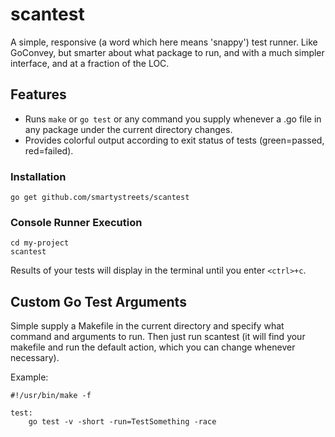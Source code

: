 # scantest

A simple, responsive (a word which here means 'snappy') test runner. Like GoConvey, but smarter about what package to run, and with a much simpler interface, and at a fraction of the LOC.

## Features

- Runs `make` or `go test` or any command you supply whenever a .go file in any package under the current directory changes.
- Provides colorful output according to exit status of tests (green=passed, red=failed).

### Installation

```
go get github.com/smartystreets/scantest
```

### Console Runner Execution

```
cd my-project
scantest
```

Results of your tests will display in the terminal until you enter `<ctrl>+c`.

## Custom Go Test Arguments

Simple supply a Makefile in the current directory and specify what command and arguments to run. Then just run scantest (it will find your makefile and run the default action, which you can change whenever necessary).

Example:

```
#!/usr/bin/make -f

test:
    go test -v -short -run=TestSomething -race
```
